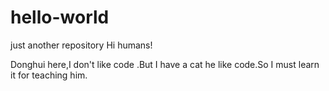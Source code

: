 # hello-world
just another repository
Hi humans!


Donghui here,I don't like code .But I have a cat he like code.So I must learn it for teaching him.
